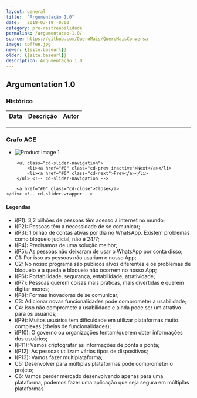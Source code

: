 ```yaml
---
layout: general
title:  "Argumentação 1.0"
date:   2018-03-19 -0300
category: pre-rastreabilidade
permalink: /argumentacao-1.0/
source: https://github.com/QueroMais/QueroMaisConversa
image: coffee.jpg
newer: {{site.baseurl}}
older: {{site.baseurl}}
description: Argumentação 1.0
---
```


## Argumentation 1.0

### Histórico

| Data | Descrição | Autor |
|-|-|-|

___

### Grafo ACE

<section class="cd-single-item">
    <div class="cd-slider-wrapper">
        <ul class="cd-slider">
            <li class="selected"><img src="{{site.baseurl}}/assets/images/argumentacao/argumentacao.png" alt="Product Image 1"></li>
        </ul> <!-- cd-slider -->

        <ul class="cd-slider-navigation">
            <li><a href="#0" class="cd-prev inactive">Next</a></li>
            <li><a href="#0" class="cd-next">Prev</a></li>
        </ul> <!-- cd-slider-navigation -->

        <a href="#0" class="cd-close">Close</a>
    </div> <!-- cd-slider-wrapper -->
</section> <!-- cd-single-item -->


#### Legendas

- i(P1): 3,2 bilhões de pessoas têm acesso à internet no mundo;
- I(P2): Pessoas têm a necessidade de se comunicar;
- i(P3): 1 bilhão de contas ativas por dia no WhatsApp. Existem problemas como bloqueio judicial, não é 24/7;
- I(P4): Precisamos de uma solução melhor;
- i(P5): As pessoas não deixaram de usar o WhatsApp por conta disso;
- C1: Por isso as pessoas não usariam o nosso App;
- C2: No nosso programa são publicos alvos diferentes e os problemas de bloqueio e a queda e bloqueio não ocorrem no nosso App;
- I(P6): Portabilidade, segurança, estabilidade, atratividade;
- i(P7): Pessoas querem coisas mais práticas, mais divertidas e querem digitar menos;
- I(P8): Formas inovadoras de se comunicar;
- C3: Adicionar novas funcionalidades pode comprometer a usabilidade;
- C4: isso não compromete a usabilidade e ainda pode ser um atrativo para os usuários;
- i(P9): Muitos usuários tem dificuldade em utilizar plataformas muito complexas (cheias de funcionalidades);
- i(P10): O governo ou organizações tentam/querem obter informações dos usuários;
- I(P11): Vamos criptografar as informações de ponta a ponta;
- i(P12): As pessoas utilizam vários tipos de dispositivos;
- I(P13): Vamos fazer multiplataforma;
- C5: Desenvolver para múltiplas plataformas pode comprometer o projeto;
- C6: Vamos perder mercado desenvolvendo apenas para uma plataforma, podemos fazer uma aplicação que seja segura em múltiplas plataformas  